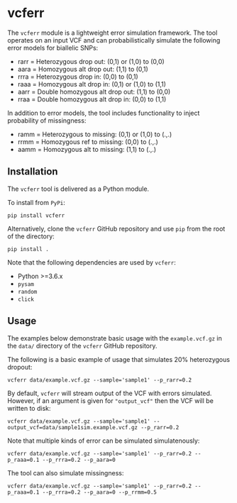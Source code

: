 # vcferr

The `vcferr` module is a lightweight error simulation framework. The tool operates on an input VCF and can probabilistically simulate the following error models for biallelic SNPs:

- rarr = Heterozygous drop out: (0,1) or (1,0) to (0,0)
- aara = Homozygous alt drop out: (1,1) to (0,1)
- rrra = Heterozygous drop in: (0,0) to (0,1)
- raaa = Homozygous alt drop in: (0,1) or (1,0) to (1,1)
- aarr = Double homozygous alt drop out: (1,1) to (0,0)
- rraa = Double homozygous alt drop in: (0,0) to (1,1)

In addition to error models, the tool includes functionality to inject probability of missingness:

- ramm = Heterozygous to missing: (0,1) or (1,0) to (.,.)
- rrmm = Homozygous ref to missing: (0,0) to (.,.)
- aamm = Homozygous alt to missing: (1,1) to (.,.)

## Installation

The `vcferr` tool is delivered as a Python module. 

To install from `PyPi`:

```
pip install vcferr
```

Alternatively, clone the `vcferr` GitHub repository and use `pip` from the root of the directory:


```
pip install .
```

Note that the following dependencies are used by `vcferr`:

- Python >=3.6.x
- `pysam`
- `random`
- `click`

## Usage

The examples below demonstrate basic usage with the `example.vcf.gz` in the `data/` directory of the `vcferr` GitHub repository.

The following is a basic example of usage that simulates 20% heterozygous dropout:

```
vcferr data/example.vcf.gz --sample='sample1' --p_rarr=0.2
```

By default, `vcferr` will stream output of the VCF with errors simulated. However, if an argument is given for `"output_vcf"` then the VCF will be written to disk:

```
vcferr data/example.vcf.gz --sample='sample1' --output_vcf=data/sample1sim.example.vcf.gz --p_rarr=0.2
```

Note that multiple kinds of error can be simulated simulatenously:

```
vcferr data/example.vcf.gz --sample='sample1' --p_rarr=0.2 --p_raaa=0.1 --p_rrra=0.2 --p_aara=0
```

The tool can also simulate missingness:

```
vcferr data/example.vcf.gz --sample='sample1' --p_rarr=0.2 --p_raaa=0.1 --p_rrra=0.2 --p_aara=0 --p_rrmm=0.5
```

